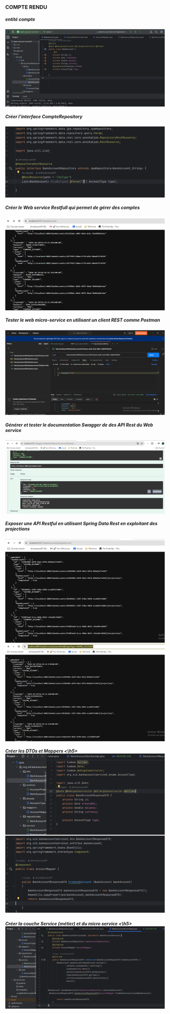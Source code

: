 <h3> COMPTE RENDU </h3>
<h5> entité compte</h5>
<img src="captures/img.png">
<h5> Créer l'interface CompteRepository </h5>
<img src="captures/img_1.png">
<h5> Créer le Web service Restfull qui permet de gérer des comptes</h5>
<img src="captures/img_2.png">
<h5> Tester le web micro-service en utilisant un client REST comme Postman</h5>
<img src="captures/img_3.png">
<h5> Générer et tester le documentation Swagger de des API Rest du Web service</h5>
<img src="captures/img_4.png">
<h5>  Exposer une API Restful en utilisant Spring Data Rest en exploitant des projections</h5>
<img src="captures/img_5.png">
<img src="captures/img_6.png">
   <h5> Créer les DTOs et Mappers <\h5>
<img src="captures/img_7.png">
<img src="captures/img_8.png">
<h5>  Créer la couche Service (métier) et du micro service <\h5>
<img src="captures/img_9.png">







